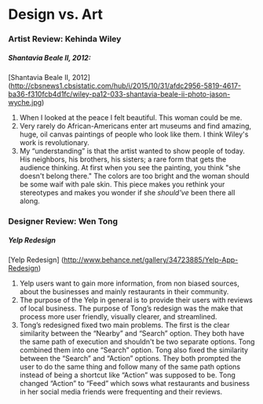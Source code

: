 # Design vs. Art
### Artist Review: Kehinda Wiley
##### Shantavia Beale II, 2012:
[Shantavia Beale II, 2012]
(http://cbsnews1.cbsistatic.com/hub/i/2015/10/31/afdc2956-5819-4617-ba36-f310fcb4d1fc/wiley-pa12-033-shantavia-beale-ii-photo-jason-wyche.jpg)   

1. When I looked at the peace I felt beautiful. This woman could be me.   
2. Very rarely do African-Americans enter art museums and find amazing, huge, oil canvas paintings of people who look like them. I think Wiley's work is revolutionary.   
3. My “understanding” is that the artist wanted to show people of today. His neighbors, his brothers, his sisters; a rare form that gets the audience thinking. At first when you see the painting, you think "she doesn't belong there." The colors are too bright and the woman should be some waif with pale skin. This piece makes you rethink your stereotypes and makes you wonder if she *should've* been there all along.

### Designer Review: Wen Tong 
##### Yelp Redesign
[Yelp Redesign]
(http://www.behance.net/gallery/34723885/Yelp-App-Redesign)

1. Yelp users want to gain more information, from non biased sources, about the businesses and mainly restaurants in their community. 
2. The purpose of the Yelp in general is to provide their users with reviews of local business. The purpose of Tong’s redesign was the make that process more user friendly, visually clearer, and streamlined.
3. Tong’s redesigned fixed two main problems. The first is the clear similarity between the “Nearby” and “Search” option. They both have the same path of execution and shouldn't be two separate options. Tong combined them into one “Search” option. Tong also fixed the similarity between the “Search” and “Action” options.  They both prompted the user to do the same thing and follow many of the same path options instead of being a shortcut like “Action” was supposed to be. Tong changed “Action” to “Feed” which sows what restaurants and business in her social media  friends were frequenting and their reviews.  
